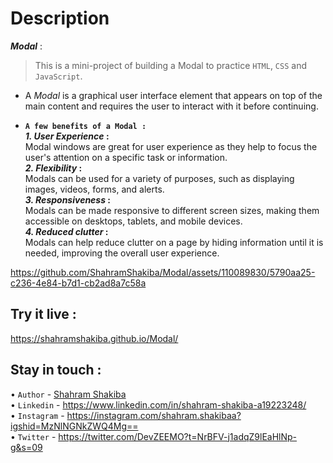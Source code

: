 # Description
**_Modal_** :<br/>
> This is a mini-project of building a Modal to practice `HTML`, `CSS` and `JavaScript`.  <br/>

- A _Modal_ is a graphical user interface element that appears on top of the main content and requires the user to interact with it before continuing. <br/>

 - **`A few benefits of a Modal :`**<br/>
 **_1. User Experience_ :**<br/>
Modal windows are great for user experience as they help to focus the user's attention on a specific task or information.<br/>
**_2. Flexibility_ :**<br/>
Modals can be used for a variety of purposes, such as displaying images, videos, forms, and alerts.<br/>
**_3. Responsiveness_ :**<br/>
Modals can be made responsive to different screen sizes, making them accessible on desktops, tablets, and mobile devices.<br/>
**_4. Reduced clutter_ :**<br/>
Modals can help reduce clutter on a page by hiding information until it is needed, improving the overall user experience.

https://github.com/ShahramShakiba/Modal/assets/110089830/5790aa25-c236-4e84-b7d1-cb2ad8a7c58a

 ## Try it live :
 https://shahramshakiba.github.io/Modal/
 
 ## Stay in touch :
 • ` Author ` - <a href="https://t.me/ShahramDev">Shahram Shakiba</a> <br/>
 • ` Linkedin ` - https://www.linkedin.com/in/shahram-shakiba-a19223248/ <br/>
 • ` Instagram ` - https://instagram.com/shahram.shakibaa?igshid=MzNlNGNkZWQ4Mg== <br/>
 • ` Twitter ` - https://twitter.com/DevZEEMO?t=NrBFV-j1adqZ9lEaHlNp-g&s=09


